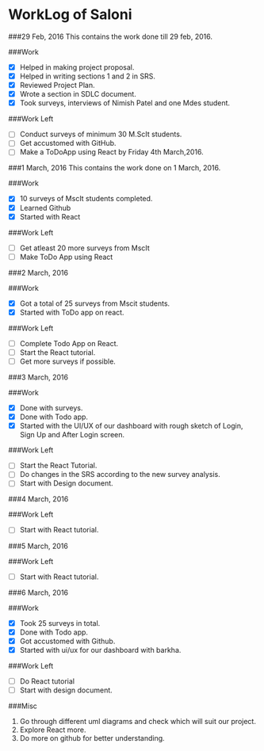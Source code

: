 WorkLog of Saloni
==============

###29 Feb, 2016
This contains the work done till 29 feb, 2016.

###Work
- [x] Helped in making project proposal.
- [x] Helped in writing sections 1 and 2 in SRS.
- [x] Reviewed Project Plan.
- [x] Wrote a section in SDLC document.
- [x] Took surveys, interviews of Nimish Patel and one Mdes student.

###Work Left
- [ ] Conduct surveys of minimum 30 M.ScIt students.
- [ ] Get accustomed with GitHub.
- [ ] Make a ToDoApp using React by Friday 4th March,2016.

###1 March, 2016
This contains the work done on 1 March, 2016.

###Work
- [x] 10 surveys of MscIt students completed.
- [x] Learned Github
- [x] Started with React

###Work Left
- [ ] Get atleast 20 more surveys from MscIt
- [ ] Make ToDo App using React

###2 March, 2016

###Work
- [x] Got a total of 25 surveys from Mscit students.
- [x] Started with ToDo app on react.

###Work Left
- [ ] Complete Todo App on React.
- [ ] Start the React tutorial.
- [ ] Get more surveys if possible.

###3 March, 2016

###Work
- [x] Done with surveys.
- [x] Done with Todo app.
- [x] Started with the UI/UX of our dashboard with rough sketch of Login, Sign Up and After Login screen.

###Work Left
- [ ] Start the React Tutorial.
- [ ] Do changes in the SRS according to the new survey analysis.
- [ ] Start with Design document.

###4 March, 2016

###Work Left
- [ ] Start with React tutorial.

###5 March, 2016

###Work Left
- [ ] Start with React tutorial.

###6 March, 2016

###Work
- [x] Took 25 surveys in total.
- [x] Done with Todo app.
- [x] Got accustomed with Github.
- [x] Started with ui/ux for our dashboard with barkha.

###Work Left
- [ ] Do React tutorial
- [ ] Start with design document.

###Misc
 1. Go through different uml diagrams and check which will suit our project.
 2. Explore React more.
 3. Do more on github for better understanding.
